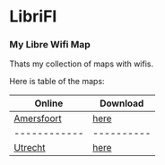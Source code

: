 # LibriFI
### My Libre Wifi Map

Thats my collection of maps with wifis.

Here is table of the maps:

| Online     | Download |
|------------|----------|
| [Amersfoort](https://osm.quelltextlich.at/viewer-js.html?kml_url=https%3A%2F%2Fraw.githubusercontent.com%2Fnekotov%2FLibriFI%2Fmain%2Fmaps%2Fkml%2FAmersfoort.kml) |   [here](https://raw.githubusercontent.com/nekotov/LibriFI/main/maps/kml/Amersfoort.kml)   |
|------------|----------|
| [Utrecht](https://osm.quelltextlich.at/viewer-js.html?kml_url=https%3A%2F%2Fraw.githubusercontent.com%2Fnekotov%2FLibriFI%2Fmain%2Fmaps%2Fkml%2FUtrecht.kml) |   [here](https://raw.githubusercontent.com/nekotov/LibriFI/main/maps/kml/Utrecht.kml)   |



